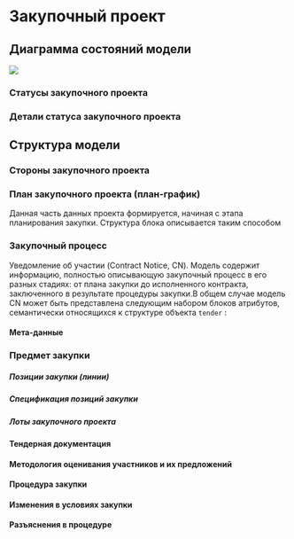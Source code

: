# Закупочный проект
## Диаграмма состояний модели 
![](https://www.planttext.com/api/plantuml/png/fLDBRi8m4Dtx55vNoWMwYDYogLYmArrOZgaiEOOcJgkgGWeWLTrnXjw0eaP4KE0Aunjr0d4-_QYLM6NotioR6Vkv4niMcIHKX5nVt53FfsF5j9RwbbvIEDWKzf31niwedMAuXdTOmcwWCJxOERp15dBOuD-gm6dlYbJrJai4gFHZ-a3tkkq2nesy5x_dmsixdpFDXJfso647kNt6xzBEO6zJMao9uGSkW1Hi2w2n4Icd-szVSaho_BEQrbtF7P_WrHbHZawV2ANb3TubJCcXvCp8aNOmuaReG4HuSeYrSZo_ILMnvxC75WNVq4J72USYZeU9GiObURuCnqg4GXlNkQQ-rBGplRzvFYeG8yZ4xUsGUdDSiQeJGOsEqU6IgSTkWvoKAis-BQKcqM-SJidpaJOH7drVHA7Kx2Jfd5cy77JGydYbAVefipCxjGjIluSrieqSvpHI6J77ztP0U0ixkwW4tDAbmWg9rBuK3Y6Lbr0ni_DZULPo7Lm0t_Wd.png)
### Статусы закупочного проекта
[](/schema/definitions/codelists/tenderStatuses.csv)
### Детали статуса закупочного проекта
[](/schema/definitions/codelists/tenderStatusDetails.csv)
## Структура модели 
### Стороны закупочного проекта
[](/schema/data-models/CP/parties.schema.json)
### План закупочного проекта (план-график)
Данная часть данных проекта формируется, начиная с этапа планирования закупки. Структура блока описывается таким способом
[](/schema/data-models/CP/planning.schema.json)
### Закупочный процесс
Уведомление об участии (Contract Notice, CN). Модель содержит информацию, полностью описывающую закупочный процесс в его разных стадиях: от плана закупки до исполненного контракта, заключенного в результате процедуры закупки.В общем случае модель CN может быть представлена следующим набором блоков атрибутов, семантически относящихся к структуре объекта `tender` :  
#### Мета-данные 
[](/schema/data-models/CP/tender.schema.json)
### Предмет закупки
##### Позиции закупки (линии)
[](/schema/data-models/CP/tender.items[].schema.json)
##### Спецификация позиций закупки
[](/schema/data-models/CP/tender.targets[].schema.json)
##### Лоты закупочного проекта
[](/schema/data-models/CP/tender.lots[].schema.json)
#### Тендерная документация
#### Методология оценивания участников и их предложений
#### Процедура закупки
#### Изменения в условиях закупки
#### Разъяснения в процедуре
